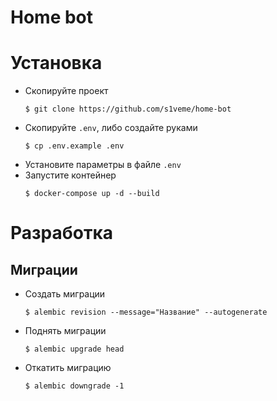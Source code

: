 # Home bot

# Установка
- Скопируйте проект
    ```console
    $ git clone https://github.com/s1veme/home-bot
    ```
- Скопируйте `.env`, либо создайте руками
    ```console
    $ cp .env.example .env
    ```
- Установите параметры в файле `.env`
- Запустите контейнер
    ```console
    $ docker-compose up -d --build
    ```
  
# Разработка
## Миграции
- Создать миграции
    ```console
    $ alembic revision --message="Название" --autogenerate
    ```
- Поднять миграции
    ```console
    $ alembic upgrade head
    ```
- Откатить миграцию
    ```console
    $ alembic downgrade -1
    ```
